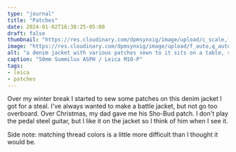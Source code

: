 ```yaml
---
type: "journal"
title: "Patches"
date: 2024-01-02T16:38:25-05:00
draft: false
thumbnail: "https://res.cloudinary.com/dpmsynxig/image/upload/c_scale,f_auto,q_auto:good,w_740/v1704231552/2024%20Posts/2024-01-02_patches/2023-01-02_leica-m10p-1.jpg"
image: "https://res.cloudinary.com/dpmsynxig/image/upload/f_auto,q_auto:good/v1704231552/2024%20Posts/2024-01-02_patches/2023-01-02_leica-m10p-1.jpg"
alt: "a denim jacket with various patches sewn to it sits on a table, surrounded by other sewing materials"
caption: "50mm Summilux ASPH / Leica M10-P"
tags:
- leica
- patches
---
```


Over my winter break I started to sew some patches on this denim jacket I got for a steal. I've always wanted to make a battle jacket, but not go too overboard. Over Christmas, my dad gave me  his Sho-Bud patch. I don't play the pedal steel guitar, but I like it on the jacket so I think of him when I see it.

Side note: matching thread colors is a little more difficult than I thought it would be.
